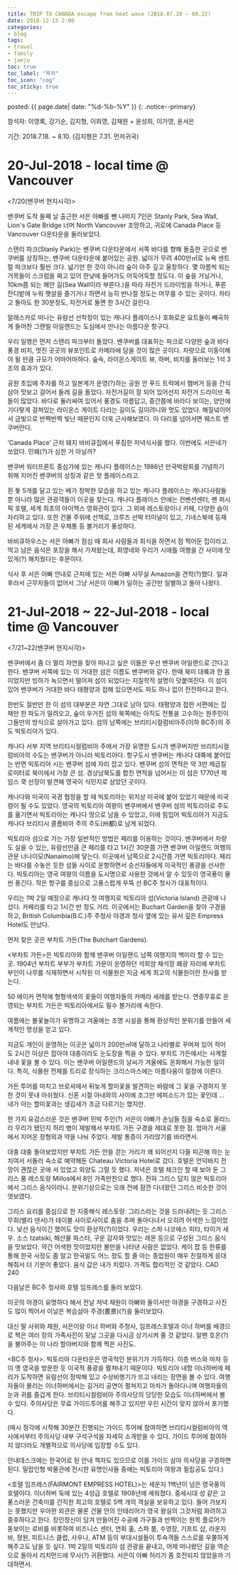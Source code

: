 ```yaml
---
title: TRIP TO CANADA escape from heat wave (2018.07.20 ~ 08.22)
date: 2018-12-15 2:00
categories:
- blog
tags:
- travel
- family
- jaeju
toc: true
toc_label: "목차"
toc_icon: "cog"
toc_sticky: true
---
```


<head>
<link rel="stylesheet" href="/resource/styles.css">
</head>

posted: {{ page.date| date: "%d-%b-%Y" }}
{: .notice--primary}

참석자: 이영록, 강기순, 김지형, 이희영, 김채원 + 윤성희, 이가영, 윤서은

기간: 2018.7.18. ~ 8.10. (김지형은 7.31. 먼저귀국)

<h1 id="20-Jul-2018 @ Vancouver">20-Jul-2018 - local time @ Vancouver</h1>

&lt;7/20(밴쿠버 현지시각)&gt;


밴쿠버 도착 둘째 날  출근한 서은 아빠를 뺀 나머지 7인은 Stanly Park, Sea Wall, Lion's Gate Bridge 너머 North Vancouver 조망하고, 귀로에 Canada Place 등 Vancouver 다운타운을  둘러보았다.

스탠리 파크(Stanly Park)는 밴쿠버 다운타운에서 서쪽 바다를 향해 돌출한 곳으로 밴쿠버를 상징하는, 밴쿠버 다운타운에 붙어있는 공원. 넓이가 무려 400만㎡로 뉴욕 센트럴 파크보다 훨씬 크다. 넓기만 한 것이 아니라 숲이 아주 깊고 울창하다. 몇 아름씩 되는 거목들이 스크럼을 짜고 있어 한낮에 들어가도 어둑어둑할 정도다. 이 숲을 거닐거나, 10km쯤 되는 해안 길(Sea Wall이라 부른다.)을 따라 자전거 드라이빙을 하거나, 푸른 잔디밭에 누워 햇살을 즐기거나 하면서 능히 반나절 정도는 머무를 수 있는 곳이다. 차타고 돌아도 한 30분정도, 자전거로 돌면 한 3시간 걸린다.

알래스카로 떠나는 유람선 선착장이 있는 캐나다 플레이스나 호화로운 요트들이 빼곡하게 들어찬 그랜빌 아일랜드는 도심에서 만나는 아름다운 항구다.


우리 일행은 먼저 스탠리 파크부터 돌았다. 벤쿠버를 대표하는 파크로 다양한 숲과 바다풍경 비치, 멋진 곳곳의 뷰포인트로 카메라에 담을 것이 많은 곳이다. 차량으로 이동이해야 될 만큼 규모가 어마어마하다. 숲속, 라이온스게이트 뷰, 하버, 비치를 둘러보는 1석 3조의 효과가 있다.

공원 초입에 주차를 하고 일본계가 운영(?)하는 공원 안 푸드 트럭에서 햄버거 등을 간식삼아 맛보고 걸어서 둘레 길을 돌았다. 자전거길이 잘 되어 있어선지 자전거 드라이브 족들이 많았다. 바다로 둘러싸여 있어서 풍경도 아름답고, 중간쯤에 바라다 보이는, 양안에 기다랗게 걸쳐있는 라이온스 게이트 다리는 길이도 길이려니와 멋도 있었다. 해질녘이어서 금빛으로 반짝반짝 빛난 때문인지 더욱 근사해보였다. 이 다리를 넘어서면 웨스트 밴쿠버란다.


‘Canada Place’ 근처 돼지 바비큐집에서 푸짐한 저녁식사를 했다. 이번에도 서은네가 쏘았다. 민폐(?)가 심한 거 아닐까?

밴쿠버 워터프론트 중심가에 있는 캐나다 플레이스는 1986년 만국박람회를 기념하기 위해 지어진 밴쿠버의 상징과 같은 핫 플레이스라고. 

흰 돛 5개를 달고 있는 배가 정박한 모습을 하고 있는 캐나다 플레이스는 캐나다사람들 뿐 아니라 많은 관광객들이 이곳을 찾는다. 캐나다 플레이스 안에는 컨벤션센터, 팬 퍼시픽 호텔, 세계 최초의 아이맥스 영화관이 있다. 그 외에 레스토랑이나 카페, 다양한 숍이 자리하고 있다. 또한 건물 주위에 산책로, 크루즈 선박 터미널이 있고, 기네스북에 등재된 세계에서 가장 큰 우체통 등 볼거리가 풍성하다.

바비큐하우스는 서은 아빠가 점심 때 회사 사람들과 회식을 하면서 점 찍어둔 집이라고. 먹고 남은 음식은 포장을 해서 가져왔는데, 희영네와 우리가 시애틀 여행을 간 사이에 맛있게(?) 해치웠다는 후문이다.

식사 후 서은 아빠 안내로 근처에 있는 서은 아빠 사무실 Amazon을 견학(?)했다. 일과 후라서 근무자들이 없어서 그냥 서은이 아빠가 일하는 공간만 일별하고 돌아 나왔다.


<h1 id="21-Jul-2018 @ Vancouver">21-Jul-2018 ~ 22-Jul-2018 - local time @ Vancouver</h1>

&lt;7/21~22(밴쿠버 현지시각)&gt;


밴쿠버에서 좀 더 멀리 자연을 찾아 떠나고 싶은 이들은 우선 밴쿠버 아일랜드로 간다고 한다. 밴쿠버 서쪽에 있는 이 거대한 섬은 이름도 밴쿠버와 같다. 한때 북미 대륙과 한 몸이었지만 빙하가 녹으면서 떨어져 섬이 되었다는 지질학적 설명이 덧붙여진다. 이 섬이 있어 밴쿠버가 거대한 바다 태평양과 접해 있으면서도 파도 하나 없이 잔잔하다고 한다.

한반도 절반만 한 이 섬의 대부분은 자연 그대로 남아 있다. 태평양과 접한 서편에는 집채만 한 파도가 밀려오고, 숲이 우거진 섬의 북쪽에는 아직도 전통을 고수하는 원주민이 그들만의 방식으로 살아가고 있다. 섬의 남쪽에는 브리티시컬럼비아주(이하 BC주)의 주도 빅토리아가 있다.

캐나다 서부 지역 브리티시컬럼비아 주에서 가장 유명한 도시가 밴쿠버지만 브리티시컬럼비아의 수도는 밴쿠버가 아니라 빅토리아다. 항구도시 밴쿠버는 캐나다 대륙에 붙어있는 반면 빅토리아 시는 밴쿠버 섬에 자리 잡고 있다. 밴쿠버 섬의 면적은 약 3만 제곱킬로미터로 북미에서 가장 큰 섬. 경상남북도를 합친 면적을 넘어서는 이 섬은 1770년 제임스 쿡 선장이 발견해 영국이 식민지로 삼았던 곳이다.

캐나다와 미국이 국경 협정을 할 때 빅토리아는 위치상 미국에 붙어 있었기 때문에 미국령이 될 수도 있었다. 영국의 빅토리아 여왕이 밴쿠버에서 밴쿠버 섬의 빅토리아로 주도를 옮기면서 빅토리아는 캐나다 땅으로 남을 수 있었고, 이에 힘입어 빅토리아가 지금도 캐나다 브리티시 콜롬비아 주의 주도(州都)로 남게 되었다.

빅토리아 섬으로 가는 가장 일반적인 방법은 페리를 이용하는 것이다. 밴쿠버에서 차량도 실을 수 있는, 유람선만큼 큰 페리를 타고 1시간 30분쯤 가면 밴쿠버 아일랜드 여행의 관문 너나이모(Nanaimo)에 닿는다. 이곳에서 남쪽으로 2시간쯤 가면 빅토리아다. 페리는 바다를 수놓은 듯한 섬들 사이로 운항하면서 승선자들에게 이국적인 풍광을 선사한다. 빅토리아는 영국 여왕의 이름을 도시명으로 사용한 것에서 알 수 있듯이 영국풍이 물씬 풍긴다. 작은 항구를 중심으로 고풍스럽게 우뚝 선 BC주 청사가 대표적이다.

우리는 1박 2일 예정으로 캐나다 첫 여행지로 빅토리아 섬(Victoria Island) 관광에 나섰다. 카페리를 타고 1시간 반 정도 거리. 이곳에서는 Buchart Garden을 찾아 구경을 하고, British Columbia(B.C.)주 주청사 야경과 청사 옆에 있는 유서 깊은 Empress Hotel도 만났다.


먼저 찾은 곳은 부차트 가든(The Butchart Gardens).

&lt;부차트 가든&gt;은 빅토리아와 함께 밴쿠버 아일랜드 남쪽 여행지의 백미라 할 수 있는 곳. 1904년 부차트 부부가 부차트 가문이 운영하던 석회암 채석장 폐광 자리에 부차트 부인이 나무를 식재하면서 시작된 이 식물원은 지금 세계 최고의 식물원이란 찬사를 받는다.

50 에이커 면적에 형형색색의 꽃들이 여행자들의 카메라 세례를 받는다. 연중무휴로 운영되는 부차트 가든은 빅토리아에서도 필수 볼거리에 속한다.

여름에는 불꽃놀이가 유명하고 겨울에는 조명 시설을 통해 환상적인 분위기를 만들어 세계적인 명성을 얻고 있다.

지금도 개인이 운영하는 이곳은 넓이가 200만㎡에 달하고 나라별로 꾸며져 있어 적어도 2시간 이상은 잡아야 대충이라도 눈도장을 찍을 수 있다. 부차트 가든에서는 사계절 내내 꽃을 볼 수 있다. 이는 밴쿠버 아일랜드의 날씨가 겨울에도 온화해서 가능한 일이다. 특히, 식물원 전체를 트리로 장식하는 크리스마스에는 아름다움이 절정에 이른다.


가든 투어를 마치고 브로셔에서 뒤늦게 할미꽃을 발견하는 바람에 그 꽃을 구경하지 못한 것이 못내 아쉬웠다. 신혼 시절 아내와의 사이에 조그만 에피소드가 있는 꽃인데 ... 내가 아는 할미꽃과는 생김새가 조금 다르기는 했지만.

한 가지 유감스러운 것은 밴쿠버 민박 주인(?) 서은이 아빠가 손님들 짐을 숙소로 올리느라 무리가 됐던지 허리 병이 재발해서 부차트 가든 구경을 제대로 못한 점. 엄마가 서울에서 지어온 정형외과 약을 나눠 주었다. 제발 통증이 가라앉기를 바라면서.

대충 대충 돌아보았지만 부차트 가든 안을 걷는 거리가 꽤 되어선지 다들 피곤해 하는 눈치여서 서둘러 숙소로 예약해둔 Chateau Victoria Hotel로 갔다. 호텔은 언덕바지 전망이 괜찮은 곳에 서 있었고 외양도 그럴 듯 했다. 저녁은 호텔 체크인 할 때 보아 둔 그리스 풍 레스토랑 Millos에서 8인 가족만찬으로 했다. 전혀 그리스 답지 않은 빅토리아에서 그리스 음식이라니. 분위기상으로는 오래 전에 잠깐 다녀왔던 그리스 비슷한 것이 엿보였다.

그리스 요리를 중심으로 한 지중해식 레스토랑. 그리스라는 것을 드러내려는 듯 그리스 무희(밸리 댄서)가 테이블 사이로사이로 춤을 추며 돌아다녀서 오히려 어색한 느낌이었다. 낯선 음식이긴 했어도 맛이 환상적(?)이었다. 우리는 스파 나코에스 피타, 타이거 새우. 소스 tzatsiki, 해산물 파스타, 구운 감자와 맛있는 레몬 등으로 구성된 그리스 음식을 맛보았다. 약간 어색한 맛이었지만 불만을 나타낸 사람은 없었다. 케이 팝 등 한류를 통해 한국 사정도 좀 알고 한국말도 어느 정도 할 줄 아는 종업원이 매우 친절하게 응대해줘서 더 기분이 좋았다. 음식 값은 내가 치렀다. 가격도 합리적인 것 같았다. CAD 240


다음날은 BC주 청사와 호텔 임프레스를 둘러 보았다.

이곳의 야경이 유명하다 해서 전날 저녁 채원이 아빠와 둘이서만 야경을 구경하고 사진도 많이 찍어서 이날은 복습삼아 주경(晝景)(?)을 둘러보았다.

대신 딸 사위와 채원, 서은이랑 이너 하버와 주청사, 임프레스호텔과 이너 하버를 배경으로 찍은 여러 장의 가족사진이 뒷날 그곳을 다시금 상기시켜 줄 것 같았다. 알펜 호온(?)을 불어주는 이 나라 할아버지와 함께 찍은 사진도.


&lt;BC주 청사&gt;. 빅토리아 다운타운은 영국적인 분위기가 가득하다. 이층 버스와 마차 등이 옛 영국을 방문한 듯 이국적 풍광을 펼쳐내기 때문이다. 빅토리아 내항 이너하버에 페리가 도착하면 유람선이 정박해 있고 수상비행기가 뜨고 내리는 장면을 볼 수 있다. 여행자들이 몰리는 이너하버에서는 길거리 공연이 펼쳐지고 마차가 돌아다니며 여행자들의 눈과 귀를 즐겁게 한다. 브리티시컬럼비아 주의사당의 당당한 모습도 이너하버에서 볼 수 있다. 주의사당은 무료 가이드투어를 해주고 있지만 우린 시간이 맞지 않아서 포기했다.

(매시 정각에 시작해 30분간 진행되는 가이드 투어에 참여하면 브리티시컬럼비아의 역사에서부터 주의사당 내부 구석구석을 자세히 소개받을 수 있다. 가이드 투어에 참여하지 않더라도 개별적으로 의사당에 입장할 수도 있다.

안내데스크에는 한국어로 된 안내 책자도 있으므로 이를 가이드 삼아 의사당을 구경하면 된다. 밀랍인형 박물관에 전시한 유명인사들 중에는 빅토리아 여왕과 필립공도 있다.)


&lt;호텔 임프레스(FAIRMONT EMPRESS HOTEL)&gt;는 세운지 1백년이 넘은 영국풍의 호텔이다. 이너하버 둑에 있는 4성급 호텔로 1908년에 세워졌다. 중세시대 성 같은 고풍스러운 건축미를 간직한 최고의 호텔로 5백 개의 객실을 보유하고 있다. 들어 가보지는 못했지만 우아한 외관은 물론 건물 안의 인테리어가 영국 왕실의 그것처럼 화려하고 중후하다고 한다. 장인정신이 담겨 만들어진 수공예 가구들과 반짝이는 원목 플로어가 돋보이는 로비를 비롯하여 비즈니스 센터, 연회 홀, 스파 룸, 수영장, 기프트 샵, 라운지 바, 정원, 피트니스 클럽, 사우나, ATM 등의 부대시설들이 투숙객들 스스로를 우쭐하게 해주고도 남을 듯 싶다. 1박 2일의 빅토리아 섬 관광을 끝내고, 어제 떠나왔던 길을 역순으로 돌아서 리치먼드에 무사(?) 귀환했다. 서은이 아빠 허리가 좀 호전되지 않았을까 기대하면서.
